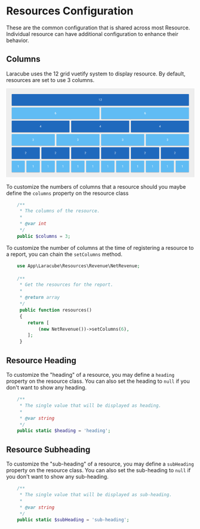 # Resources Configuration

These are the common configuration that is shared across most Resource.
Individual resource can have additional configuration to enhance their behavior.

## Columns

Laracube uses the 12 grid vuetify system to display resource.
By default, resources are set to use 3 columns.

![12 Grid System](../assets/12-grid.png)

To customize the numbers of columns that a resource should you maybe define the `columns` property on the resource class

```php
    /**
     * The columns of the resource.
     *
     * @var int
     */
    public $columns = 3;
```

To customize the number of columns at the time of registering a resource to a report, you can chain the `setColumns` method.

```php
    use App\Laracube\Resources\Revenue\NetRevenue;

    /**
     * Get the resources for the report.
     *
     * @return array
     */
     public function resources()
     {
        return [
            (new NetRevenue())->setColumns(6),
        ];
     }
```

## Resource Heading

To customize the "heading" of a resource, you may define a `heading` property on the resource class.
You can also set the heading to `null` if you don't want to show any heading.

```php
    /**
     * The single value that will be displayed as heading.
     *
     * @var string
     */
    public static $heading = 'heading';
```

## Resource Subheading

To customize the "sub-heading" of a resource, you may define a `subHeading` property on the resource class.
You can also set the sub-heading to `null` if you don't want to show any sub-heading.

```php
    /**
     * The single value that will be displayed as sub-heading.
     *
     * @var string
     */
    public static $subHeading = 'sub-heading';
```
